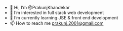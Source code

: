 - 👋 Hi, I’m @PrakunjKhandekar
- 👀 I’m interested in full stack web development
- 🌱 I’m currently learning JSE & front end development
- 📫 How to reach me prakunj.2001@gmail.com
<!---
PrakunjKhandekar/PrakunjKhandekar is a ✨ special ✨ repository because its `README.md` (this file) appears on your GitHub profile.
You can click the Preview link to take a look at your changes.
--->
